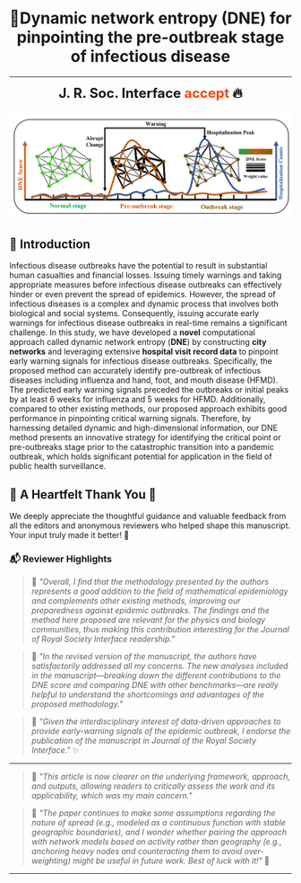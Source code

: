 <h1 align="center">🚀Dynamic network entropy (DNE) for pinpointing the pre-outbreak stage of infectious disease</h1>
<hr>
<p align="center">
  <strong style="font-size:24px;">
    J. R. Soc. Interface <span style="color:#ff4500;">accept</span> 🔥
  </strong>
</p>


<div align="center">
  <img src="assets/Abstract.png" alt="Introduction Figure" width="600"/>
</div>

## 📖 Introduction
Infectious disease outbreaks have the potential to result in substantial human casualties and financial losses. Issuing timely warnings and taking appropriate measures before infectious disease outbreaks can effectively hinder or even prevent the spread of epidemics. However, the spread of infectious diseases is a complex and dynamic process that involves both biological and social systems. Consequently, issuing accurate early warnings for infectious disease outbreaks in real-time remains a significant challenge. In this study, we have developed a **novel** computational approach called dynamic network entropy (**DNE**) by constructing **city networks** and leveraging extensive **hospital visit record data** to pinpoint early warning signals for infectious disease outbreaks. Specifically, the proposed method can accurately identify pre-outbreak of infectious diseases including influenza and hand, foot, and mouth disease (HFMD). The predicted early warning signals preceded the outbreaks or initial peaks by at least 6 weeks for influenza and 5 weeks for HFMD. Additionally, compared to other existing methods, our proposed approach exhibits good performance in pinpointing critical warning signals. Therefore, by harnessing detailed dynamic and high-dimensional information, our DNE method presents an innovative strategy for identifying the critical point or pre-outbreaks stage prior to the catastrophic transition into a pandemic outbreak, which holds significant potential for application in the field of public health surveillance.

## 🐣 A Heartfelt Thank You 💖

We deeply appreciate the thoughtful guidance and valuable feedback from all the editors and anonymous reviewers who helped shape this manuscript. Your input truly made it better! 🌟

### 📬 Reviewer Highlights

> 💬 *"Overall, I find that the methodology presented by the authors represents a good addition to the field of mathematical epidemiology and complements other existing methods, improving our preparedness against epidemic outbreaks. The findings and the method here proposed are relevant for the physics and biology communities, thus making this contribution interesting for the Journal of Royal Society Interface readership."*

> 💬 *"In the revised version of the manuscript, the authors have satisfactorily addressed all my concerns. The new analyses included in the manuscript—breaking down the different contributions to the DNE score and comparing DNE with other benchmarks—are really helpful to understand the shortcomings and advantages of the proposed methodology."*

> 💬 *"Given the interdisciplinary interest of data-driven approaches to provide early-warning signals of the epidemic outbreak, I endorse the publication of the manuscript in Journal of the Royal Society Interface."* ✨

---

> 💬 *"This article is now clearer on the underlying framework, approach, and outputs, allowing readers to critically assess the work and its applicability, which was my main concern."*

> 💬 *"The paper continues to make some assumptions regarding the nature of spread (e.g., modeled as a continuous function with stable geographic boundaries), and I wonder whether pairing the approach with network models based on activity rather than geography (e.g., anchoring heavy nodes and counteracting them to avoid over-weighting) might be useful in future work. Best of luck with it!"* 🌈

---
 


